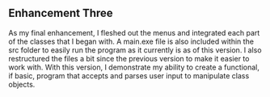 
## Enhancement Three

As my final enhancement, I fleshed out the menus and integrated each part of the classes that I began with. A main.exe file is also included within the src folder to easily run the program as it currently is as of this version. I also restructured the files a bit since the previous version to make it easier to work with. With this version, I demonstrate my ability to create a functional, if basic, program that accepts and parses user input to manipulate class objects.
